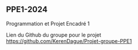 ## PPE1-2024
Programmation et Projet Encadré 1

Lien du Github du groupe pour le projet  https://github.com/KerenDague/Projet-groupe-PPE1

